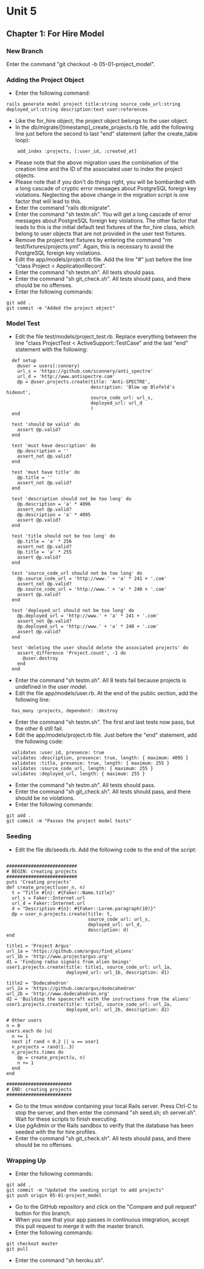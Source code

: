 # Unit 5
## Chapter 1: For Hire Model

### New Branch
Enter the command "git checkout -b 05-01-project_model".

### Adding the Project Object
* Enter the following command:
```
rails generate model project title:string source_code_url:string deployed_url:string description:text user:references
```
* Like the for_hire object, the project object belongs to the user object.
* In the db/migrate/[timestamp]_create_projects.rb file, add the following line just before the second to last "end" statement (after the create_table loop):
```
    add_index :projects, [:user_id, :created_at]
```
* Please note that the above migration uses the combination of the creation time and the ID of the associated user to index the project objects.
* Please note that if you don't do things right, you will be bombarded with a long cascade of cryptic error messages about PostgreSQL foreign key violations.  Neglecting the above change in the migration script is one factor that will lead to this.
* Enter the command "rails db:migrate".
* Enter the command "sh testm.sh".  You will get a long cascade of error messages about PostgreSQL foreign key violations.  The other factor that leads to this is the initial default test fixtures of the for_hire class, which belong to user objects that are not provided in the user test fixtures.
* Remove the project test fixtures by entering the command "rm test/fixtures/projects.yml".  Again, this is necessary to avoid the PostgreSQL foreign key violations.
* Edit the app/models/project.rb file.  Add the line "#" just before the line "class Project < ApplicationRecord".
* Enter the command "sh testm.sh".  All tests should pass.
* Enter the command "sh git_check.sh".  All tests should pass, and there should be no offenses.
* Enter the following commands:
```
git add .
git commit -m "Added the project object"
```

### Model Test
* Edit the file test/models/project_test.rb.  Replace everything between the line "class ProjectTest < ActiveSupport::TestCase" and the last "end" statement with the following:
```
  def setup
    @user = users(:connery)
    url_s = 'https://github.com/sconnery/anti_spectre'
    url_d = 'http://www.antispectre.com'
    @p = @user.projects.create(title: 'Anti-SPECTRE',
                               description: 'Blow up Blofeld's hideout',
                               source_code_url: url_s,
                               deployed_url: url_d
                               )
  end

  test 'should be valid' do
    assert @p.valid?
  end

  test 'must have description' do
    @p.description = ''
    assert_not @p.valid?
  end

  test 'must have title' do
    @p.title = ''
    assert_not @p.valid?
  end

  test 'description should not be too long' do
    @p.description = 'a' * 4096
    assert_not @p.valid?
    @p.description = 'a' * 4095
    assert @p.valid?
  end

  test 'title should not be too long' do
    @p.title = 'a' * 256
    assert_not @p.valid?
    @p.title = 'a' * 255
    assert @p.valid?
  end

  test 'source_code_url should not be too long' do
    @p.source_code_url = 'http://www.' + 'a' * 241 + '.com'
    assert_not @p.valid?
    @p.source_code_url = 'http://www.' + 'a' * 240 + '.com'
    assert @p.valid?
  end

  test 'deployed_url should not be too long' do
    @p.deployed_url = 'http://www.' + 'a' * 241 + '.com'
    assert_not @p.valid?
    @p.deployed_url = 'http://www.' + 'a' * 240 + '.com'
    assert @p.valid?
  end

  test 'deleting the user should delete the associated projects' do
    assert_difference 'Project.count', -1 do
      @user.destroy
    end
  end
```
* Enter the command "sh testm.sh".  All 8 tests fail because projects is undefined in the user model.
* Edit the file app/models/user.rb.  At the end of the public section, add the following line:
```
  has_many :projects, dependent: :destroy
```
* Enter the command "sh testm.sh".  The first and last tests now pass, but the other 6 still fail.
* Edit the app/models/project.rb file.  Just before the "end" statement, add the following code:
```
  validates :user_id, presence: true
  validates :description, presence: true, length: { maximum: 4095 }
  validates :title, presence: true, length: { maximum: 255 }
  validates :source_code_url, length: { maximum: 255 }
  validates :deployed_url, length: { maximum: 255 }
```
* Enter the command "sh testm.sh".  All tests should pass.
* Enter the command "sh git_check.sh".  All tests should pass, and there should be no violations.
* Enter the following commands:
```
git add .
git commit -m "Passes the project model tests"
```

### Seeding
* Edit the file db/seeds.rb.  Add the following code to the end of the script:
```

##########################
# BEGIN: creating projects
##########################
puts 'Creating projects'
def create_project(user_n, n)
  t = "Title #{n}: #{Faker::Name.title}"
  url_s = Faker::Internet.url
  url_d = Faker::Internet.url
  d = "Description #{n}: #{Faker::Lorem.paragraph(10)}"
  @p = user_n.projects.create(title: t,
                              source_code_url: url_s,
                              deployed_url: url_d,
                              description: d)
end

title1 = 'Project Argus'
url_1a = 'https://github.com/argus/find_aliens'
url_1b = 'http://www.projectargus.org'
d1 = 'Finding radio signals from alien beings'
user1.projects.create(title: title1, source_code_url: url_1a,
                      deployed_url: url_1b, description: d1)

title2 = 'Dodecahedron'
url_2a = 'https://github.com/argus/dodecahedron'
url_2b = 'http://www.dodecahedron.org'
d2 = 'Building the spacecraft with the instructions from the aliens'
user1.projects.create(title: title2, source_code_url: url_2a,
                      deployed_url: url_2b, description: d2)

# Other users
n = 0
users.each do |u|
  n += 1
  next if rand < 0.2 || u == user1
  n_projects = rand(1..3)
  n_projects.times do
    @p = create_project(u, n)
    n += 1
  end
end

########################
# END: creating projects
########################
```
* Go to the tmux window containing your local Rails server. Press Ctrl-C to stop the server, and then enter the command "sh seed.sh; sh server.sh".  Wait for these scripts to finish executing.
* Use pgAdmin or the Rails sandbox to verify that the database has been seeded with the for hire profiles.
* Enter the command "sh git_check.sh". All tests should pass, and there should be no offenses.

### Wrapping Up
* Enter the following commands:
```
git add .
git commit -m "Updated the seeding script to add projects"
git push origin 05-01-project_model
```
* Go to the GitHub repository and click on the "Compare and pull request" button for this branch.
* When you see that your app passes in continuous integration, accept this pull request to merge it with the master branch.
* Enter the following commands:
```
git checkout master
git pull
```
* Enter the command "sh heroku.sh".
